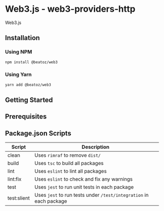 
# Web3.js - web3-providers-http

Web3.js

## Installation


### Using NPM

```bash
npm install @beatoz/web3
```

### Using Yarn

```bash
yarn add @beatoz/web3
```

## Getting Started


## Prerequisites


## Package.json Scripts

| Script      | Description                                                        |
|-------------| ------------------------------------------------------------------ |
| clean       | Uses `rimraf` to remove `dist/`                                    |
| build       | Uses `tsc` to build all packages                                   |
| lint        | Uses `eslint` to lint all packages                                 |
| lint:fix    | Uses `eslint` to check and fix any warnings                        |
| test        | Uses `jest` to run unit tests in each package                      |
| test:slient | Uses `jest` to run tests under `/test/integration` in each package |
